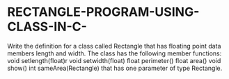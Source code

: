 # RECTANGLE-PROGRAM-USING-CLASS-IN-C-
Write the definition for a class called Rectangle that has floating point data members  length and width. The class has the following member functions:  void setlength(float)r  void setwidth(float)  float perimeter()  float area()  void show()  int sameArea(Rectangle) that has one parameter of type Rectangle. 

